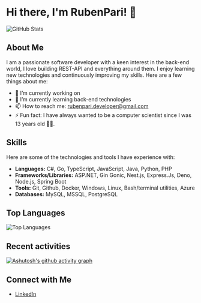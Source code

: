 # Hi there, I'm RubenPari! 👋

![GitHub Stats](https://github-readme-stats.vercel.app/api?username=RubenPari&show_icons=true&theme=radical)

## About Me

I am a passionate software developer with a keen interest in the back-end world, I love building REST-API and everything around them. I enjoy learning new technologies and continuously improving my skills. Here are a few things about me:

- 🔭 I’m currently working on <null>
- 🌱 I’m currently learning back-end technologies
- 📫 How to reach me: rubenpari.developer@gmail.com
- ⚡ Fun fact: I have always wanted to be a computer scientist since I was 13 years old 🧑‍💻.

## Skills

Here are some of the technologies and tools I have experience with:

- **Languages:** C#, Go, TypeScript, JavaScript, Java, Python, PHP
- **Frameworks/Libraries:** ASP.NET, Gin Gonic, Nest.js, Express.Js, Deno, Node.js, Spring Boot
- **Tools:** Git, Github, Docker, Windows, Linux, Bash/terminal utilities, Azure
- **Databases:** MySQL, MSSQL, PostgreSQL

## Top Languages

![Top Languages](https://github-readme-stats.vercel.app/api/top-langs/?username=RubenPari&layout=compact&theme=radical)

## Recent activities

[![Ashutosh's github activity graph](https://github-readme-activity-graph.cyclic.app/graph?username=RubenPari&theme=react-dark)](https://github.com/ashutosh00710/github-readme-activity-graph)

## Connect with Me

- [LinkedIn](https://www.linkedin.com/in/ruben-pari-8384391b1)
